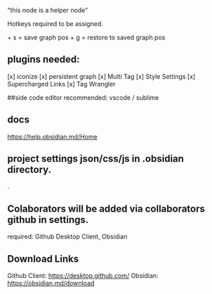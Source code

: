 "this node is a helper node"

Hotkeys required to be assigned.

<alt> + s  = save graph pos
<alt> + g = restore to saved graph pos


## plugins needed:
[x] iconize 
[x] persistent graph
[x] Multi Tag
[x] Style Settings
[x] Supercharged Links
[x] Tag Wrangler

##side code editor recommended: 
vscode / sublime

## docs
https://help.obsidian.md/Home

## project settings json/css/js in .obsidian directory.

.
## Colaborators will be added via collaborators github in settings.
required: Github Desktop Client, Obsidian

## Download Links
Github Client: https://desktop.github.com/
Obsidian: https://obsidian.md/download
